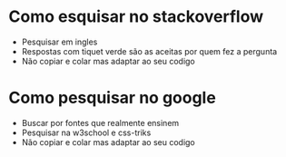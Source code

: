 # Como esquisar no stackoverflow

* Pesquisar em ingles
* Respostas com tiquet verde são as aceitas por quem fez a pergunta
* Não copiar e colar mas adaptar ao seu codigo

# Como pesquisar no google

* Buscar por fontes que realmente ensinem
* Pesquisar na w3school e css-triks
* Não copiar e colar mas adaptar ao seu codigo